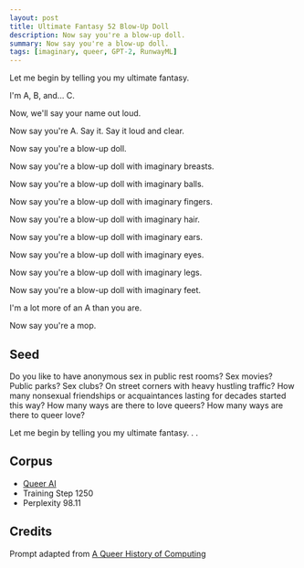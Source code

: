```yaml
---
layout: post
title: Ultimate Fantasy 52 Blow-Up Doll
description: Now say you're a blow-up doll.
summary: Now say you're a blow-up doll.
tags: [imaginary, queer, GPT-2, RunwayML]
---
```


Let me begin by telling you my ultimate fantasy.

I'm A, B, and... C.

Now, we'll say your name out loud.

Now say you're A. Say it. Say it loud and clear.

Now say you're a blow-up doll.

Now say you're a blow-up doll with imaginary breasts.

Now say you're a blow-up doll with imaginary balls.

Now say you're a blow-up doll with imaginary fingers.

Now say you're a blow-up doll with imaginary hair.

Now say you're a blow-up doll with imaginary ears.

Now say you're a blow-up doll with imaginary eyes.

Now say you're a blow-up doll with imaginary legs.

Now say you're a blow-up doll with imaginary feet.

I'm a lot more of an A than you are.

Now say you're a mop.


## Seed

Do you like to have anonymous sex in public rest rooms? Sex movies? Public parks? Sex clubs? On street corners with heavy hustling traffic? How many nonsexual friendships or acquaintances lasting for decades started this way? How many ways are there to love queers? How many ways are there to queer love?

Let me begin by telling you my ultimate fantasy. . .

## Corpus

- [Queer AI](/queerai)
- Training Step 1250
- Perplexity 98.11

## Credits

Prompt adapted from [A Queer History of Computing](https://rhizome.org/editorial/2013/feb/19/queer-computing-1/)
